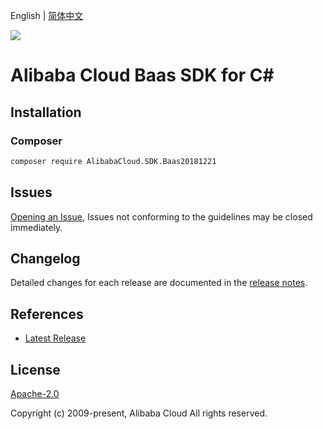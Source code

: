 English | [简体中文](README-CN.md)

![](https://aliyunsdk-pages.alicdn.com/icons/AlibabaCloud.svg)

# Alibaba Cloud Baas SDK for C#

## Installation

### Composer

```bash
composer require AlibabaCloud.SDK.Baas20181221
```

## Issues

[Opening an Issue](https://github.com/aliyun/alibabacloud-csharp-sdk/issues/new), Issues not conforming to the guidelines may be closed immediately.

## Changelog

Detailed changes for each release are documented in the [release notes](./ChangeLog.md).

## References

* [Latest Release](https://github.com/aliyun/alibabacloud-csharp-sdk/)

## License

[Apache-2.0](http://www.apache.org/licenses/LICENSE-2.0)

Copyright (c) 2009-present, Alibaba Cloud All rights reserved.
